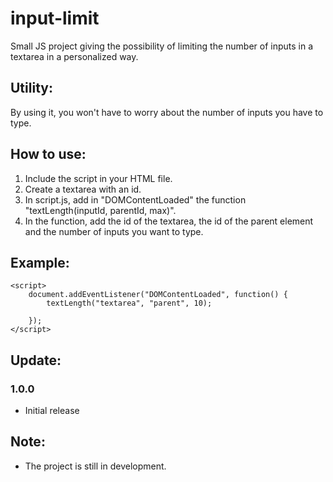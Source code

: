 # input-limit
Small JS project giving the possibility of limiting the number of inputs in a textarea in a personalized way.


## Utility:
By using it, you won't have to worry about the number of inputs you have to type.

## How to use:
1. Include the script in your HTML file.
2. Create a textarea with an id.
3. In script.js, add in "DOMContentLoaded" the function "textLength(inputId, parentId, max)".
4. In the function, add the id of the textarea, the id of the parent element and the number of inputs you want to type.

## Example:
```
<script>
    document.addEventListener("DOMContentLoaded", function() {
        textLength("textarea", "parent", 10);

    });
</script>
```

## Update:
### 1.0.0
- Initial release

## Note:
- The project is still in development.